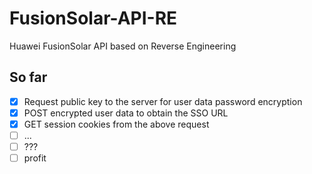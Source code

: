 # FusionSolar-API-RE

Huawei FusionSolar API based on Reverse Engineering

## So far

- [x] Request public key to the server for user data password encryption
- [x] POST encrypted user data to obtain the SSO URL
- [x] GET session cookies from the above request
- [ ] ...
- [ ] ???
- [ ] profit

